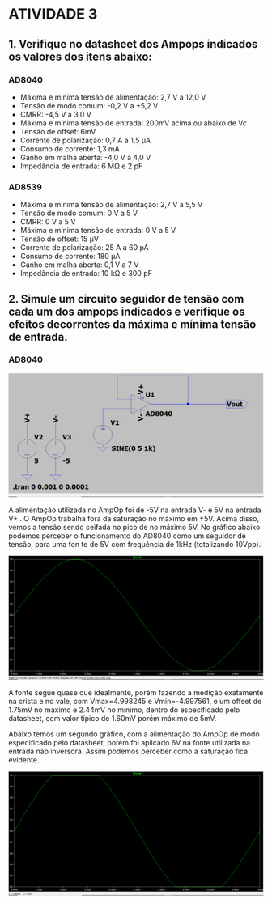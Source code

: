 # ATIVIDADE 3

## 1. Verifique no datasheet dos Ampops indicados os valores dos itens abaixo:

### AD8040

+ Máxima e mínima tensão de alimentação: 2,7 V a 12,0 V
+ Tensão de modo comum: -0,2 V a +5,2 V
+ CMRR: -4,5 V a 3,0 V
+ Máxima e mínima tensão de entrada: 200mV acima ou abaixo de Vc
+ Tensão de offset: 6mV
+ Corrente de polarização: 0,7 A a 1,5 µA
+ Consumo de corrente: 1,3 mA
+ Ganho em malha aberta: -4,0 V a 4,0 V
+ Impedância de entrada: 6 MΩ e 2 pF

### AD8539

+ Máxima e mínima tensão de alimentação: 2,7 V a 5,5 V
+ Tensão de modo comum: 0 V a 5 V
+ CMRR: 0 V a 5 V
+ Máxima e mínima tensão de entrada: 0 V a 5 V
+ Tensão de offset: 15 µV
+ Corrente de polarização: 25 A a 60 pA
+ Consumo de corrente: 180 µA
+ Ganho em malha aberta: 0,1 V a 7 V
+ Impedância de entrada: 10 kΩ e 300 pF

## 2. Simule um circuito seguidor de tensão com cada um dos ampops indicados e verifique os efeitos decorrentes da máxima e mínima tensão de entrada. 

### AD8040

![circuito1](https://github.com/Julialcomelli/ELN22104_2020_2/blob/prof-lohmann-Alunos_01/Julia/quest%C3%A3o%202%20-%20AD8040%20sem%20satura%C3%A7%C3%A3o%20circuito.png)

A alimentação utilizada no AmpOp foi de -5V na entrada V- e 5V na entrada V+ . O AmpOp trabalha fora da saturação no máximo em ±5V. Acima disso, vemos a tensão sendo ceifada no pico de no máximo 5V. No gráfico abaixo podemos perceber o funcionamento do AD8040 como um seguidor de tensão, para uma fon te de 5V com frequência de 1kHz (totalizando 10Vpp).

![grafico1](https://github.com/Julialcomelli/ELN22104_2020_2/blob/prof-lohmann-Alunos_01/Julia/quest%C3%A3o%202%20-%20AD8040%20sem%20satura%C3%A7%C3%A3o%20grafico.png)

A fonte segue quase que idealmente, porém fazendo a medição exatamente na crista e no vale, com Vmax=4.998245 e Vmin=-4.997561, e um offset de 1.75mV no máximo e 2.44mV no mínimo, dentro do especificado pelo datasheet, com valor típico de 1.60mV porém máximo de 5mV.

Abaixo temos um segundo gráfico, com a alimentação do AmpOp de modo especificado pelo datasheet, porém foi aplicado 6V na fonte utilizada na entrada não inversora. Assim podemos perceber como a saturação fica evidente.

![grafico2](https://github.com/Julialcomelli/ELN22104_2020_2/blob/prof-lohmann-Alunos_01/Julia/quest%C3%A3o%202%20-%20AD8040%20com%20satura%C3%A7%C3%A3o%20grafico.png)
